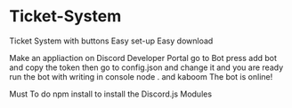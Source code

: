 # Ticket-System
Ticket System with buttons
Easy set-up
Easy download

Make an appliaction on Discord Developer Portal
go to Bot press add bot and copy the token 
then go to config.json and change it and you are
ready run the bot with writing in console node .
and kaboom The bot is online!

Must To do
npm install to install the Discord.js Modules
